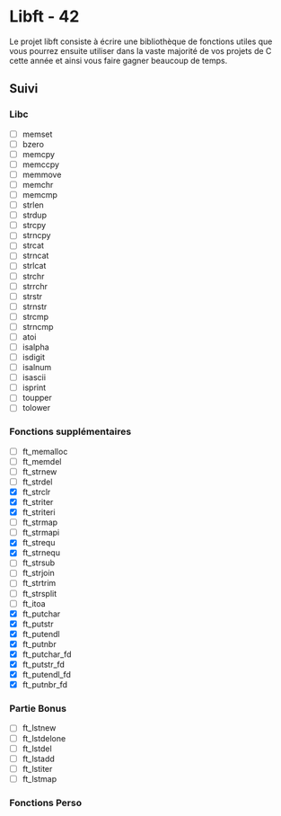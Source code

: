 # Libft - 42

Le projet libft consiste à écrire une bibliothèque de fonctions utiles que vous 
pourrez ensuite utiliser dans la vaste majorité de vos projets de C cette année
et ainsi vous faire gagner beaucoup de temps.

## Suivi

### Libc

* [ ] memset
* [ ] bzero
* [ ] memcpy
* [ ] memccpy
* [ ] memmove
* [ ] memchr
* [ ] memcmp
* [ ] strlen
* [ ] strdup
* [ ] strcpy
* [ ] strncpy
* [ ] strcat
* [ ] strncat
* [ ] strlcat
* [ ] strchr
* [ ] strrchr
* [ ] strstr
* [ ] strnstr
* [ ] strcmp
* [ ] strncmp
* [ ] atoi
* [ ] isalpha
* [ ] isdigit
* [ ] isalnum
* [ ] isascii
* [ ] isprint
* [ ] toupper
* [ ] tolower

### Fonctions supplémentaires

* [ ] ft_memalloc
* [ ] ft_memdel
* [ ] ft_strnew
* [ ] ft_strdel
* [x] ft_strclr
* [x] ft_striter
* [x] ft_striteri
* [ ] ft_strmap
* [ ] ft_strmapi
* [x] ft_strequ
* [x] ft_strnequ
* [ ] ft_strsub
* [ ] ft_strjoin
* [ ] ft_strtrim
* [ ] ft_strsplit
* [ ] ft_itoa
* [x] ft_putchar
* [x] ft_putstr
* [x] ft_putendl
* [x] ft_putnbr
* [x] ft_putchar_fd
* [x] ft_putstr_fd
* [x] ft_putendl_fd
* [x] ft_putnbr_fd

### Partie Bonus

* [ ] ft_lstnew
* [ ] ft_lstdelone
* [ ] ft_lstdel
* [ ] ft_lstadd
* [ ] ft_lstiter
* [ ] ft_lstmap

### Fonctions Perso
